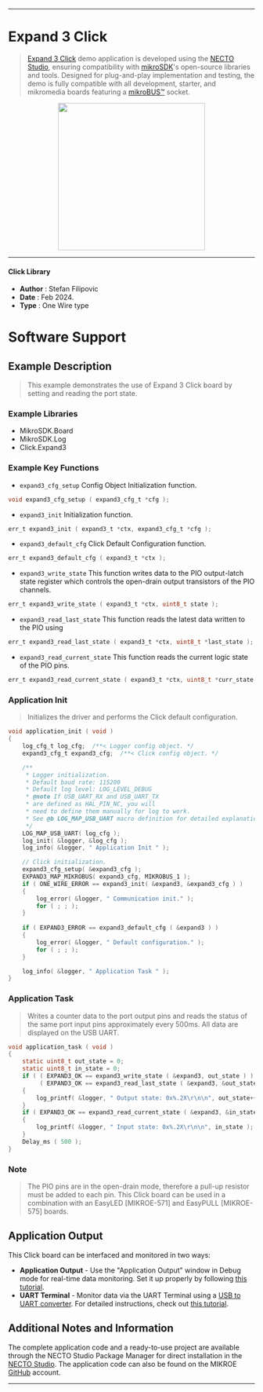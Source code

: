 
---
# Expand 3 Click

> [Expand 3 Click](https://www.mikroe.com/?pid_product=MIKROE-1874) demo application is developed using
the [NECTO Studio](https://www.mikroe.com/necto), ensuring compatibility with [mikroSDK](https://www.mikroe.com/mikrosdk)'s
open-source libraries and tools. Designed for plug-and-play implementation and testing, the demo is fully compatible with
all development, starter, and mikromedia boards featuring a [mikroBUS&trade;](https://www.mikroe.com/mikrobus) socket.

<p align="center">
  <img src="https://www.mikroe.com/?pid_product=MIKROE-1874&image=1" height=300px>
</p>

---

#### Click Library

- **Author**        : Stefan Filipovic
- **Date**          : Feb 2024.
- **Type**          : One Wire type

# Software Support

## Example Description

> This example demonstrates the use of Expand 3 Click board by setting and reading the port state.

### Example Libraries

- MikroSDK.Board
- MikroSDK.Log
- Click.Expand3

### Example Key Functions

- `expand3_cfg_setup` Config Object Initialization function.
```c
void expand3_cfg_setup ( expand3_cfg_t *cfg );
```

- `expand3_init` Initialization function.
```c
err_t expand3_init ( expand3_t *ctx, expand3_cfg_t *cfg );
```

- `expand3_default_cfg` Click Default Configuration function.
```c
err_t expand3_default_cfg ( expand3_t *ctx );
```

- `expand3_write_state` This function writes data to the PIO output-latch state register which controls the open-drain output transistors of the PIO channels.
```c
err_t expand3_write_state ( expand3_t *ctx, uint8_t state );
```

- `expand3_read_last_state` This function reads the latest data written to the PIO using
```c
err_t expand3_read_last_state ( expand3_t *ctx, uint8_t *last_state );
```

- `expand3_read_current_state` This function reads the current logic state of the PIO pins.
```c
err_t expand3_read_current_state ( expand3_t *ctx, uint8_t *curr_state );
```

### Application Init

> Initializes the driver and performs the Click default configuration.

```c
void application_init ( void )
{
    log_cfg_t log_cfg;  /**< Logger config object. */
    expand3_cfg_t expand3_cfg;  /**< Click config object. */

    /** 
     * Logger initialization.
     * Default baud rate: 115200
     * Default log level: LOG_LEVEL_DEBUG
     * @note If USB_UART_RX and USB_UART_TX 
     * are defined as HAL_PIN_NC, you will 
     * need to define them manually for log to work. 
     * See @b LOG_MAP_USB_UART macro definition for detailed explanation.
     */
    LOG_MAP_USB_UART( log_cfg );
    log_init( &logger, &log_cfg );
    log_info( &logger, " Application Init " );

    // Click initialization.
    expand3_cfg_setup( &expand3_cfg );
    EXPAND3_MAP_MIKROBUS( expand3_cfg, MIKROBUS_1 );
    if ( ONE_WIRE_ERROR == expand3_init( &expand3, &expand3_cfg ) ) 
    {
        log_error( &logger, " Communication init." );
        for ( ; ; );
    }
    
    if ( EXPAND3_ERROR == expand3_default_cfg ( &expand3 ) )
    {
        log_error( &logger, " Default configuration." );
        for ( ; ; );
    }

    log_info( &logger, " Application Task " );
}
```

### Application Task

> Writes a counter data to the port output pins and reads the status of the same port input pins approximately every 500ms. All data are displayed on the USB UART.

```c
void application_task ( void )
{
    static uint8_t out_state = 0;
    static uint8_t in_state = 0;
    if ( ( EXPAND3_OK == expand3_write_state ( &expand3, out_state ) ) && 
         ( EXPAND3_OK == expand3_read_last_state ( &expand3, &out_state ) ) )
    {
        log_printf( &logger, " Output state: 0x%.2X\r\n\n", out_state++ );
    }
    if ( EXPAND3_OK == expand3_read_current_state ( &expand3, &in_state ) )
    {
        log_printf( &logger, " Input state: 0x%.2X\r\n\n", in_state );
    }
    Delay_ms ( 500 );
}
```

### Note

> The PIO pins are in the open-drain mode, therefore a pull-up resistor must be added to each pin.
This Click board can be used in a combination with an EasyLED [MIKROE-571] and EasyPULL [MIKROE-575] boards.

## Application Output

This Click board can be interfaced and monitored in two ways:
- **Application Output** - Use the "Application Output" window in Debug mode for real-time data monitoring.
Set it up properly by following [this tutorial](https://www.youtube.com/watch?v=ta5yyk1Woy4).
- **UART Terminal** - Monitor data via the UART Terminal using
a [USB to UART converter](https://www.mikroe.com/click/interface/usb?interface*=uart,uart). For detailed instructions,
check out [this tutorial](https://help.mikroe.com/necto/v2/Getting%20Started/Tools/UARTTerminalTool).

## Additional Notes and Information

The complete application code and a ready-to-use project are available through the NECTO Studio Package Manager for 
direct installation in the [NECTO Studio](https://www.mikroe.com/necto). The application code can also be found on
the MIKROE [GitHub](https://github.com/MikroElektronika/mikrosdk_click_v2) account.

---
